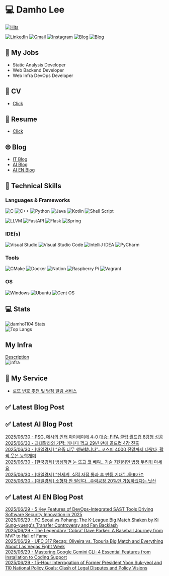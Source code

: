 
# 💻 Damho Lee

[![Hits](https://hits.seeyoufarm.com/api/count/incr/badge.svg?url=https%3A%2F%2Fgithub.com%2Fdamho1104&count_bg=%233D9CC8&title_bg=%23555555&icon=&icon_color=%23E7E7E7&title=hits&edge_flat=false)](https://hits.seeyoufarm.com)  

[![LinkedIn](https://img.shields.io/badge/Linkedin-%230077B5.svg?style=flat&logo=linkedin&logoColor=white)](https://www.linkedin.com/in/damho1104/)
[![Gmail](https://img.shields.io/badge/Gmail-D14836?style=flat&logo=gmail&logoColor=white)](mailto:damho1104@gmail.com)
[![Instagram](https://img.shields.io/badge/Instargram-%23E4405F.svg?style=flat&logo=Instagram&logoColor=white)](https://www.instagram.com/damho1104/)
[![Blog](https://img.shields.io/badge/Blog-%23000000.svg?style=flat&logo=Tistory&logoColor=white)](https://dmomo.co.kr/)
[![Blog](https://img.shields.io/badge/Blog-%23000000.svg?style=flat&logo=WordPress&logoColor=white)](https://blog.ai.dmomo.co.kr/)

## 📃 My Jobs
- Static Analysis Developer
- Web Backend Developer
- Web Infra DevOps Developer

## 📰 CV
- [Click](https://resume.dmomo.net/damho.lee/resume)  

## 📘 Resume
- [Click](https://damho1104.notion.site/8af3191b9815406d95708d9a0cea5a9e)  

## 🌐 Blog
- [IT Blog](https://dmomo.co.kr/)
- [AI Blog](https://blog.ai.dmomo.co.kr/)
- [AI EN Blog](https://ai.trend.dmomo.co.kr/)

## 💪 Technical Skills
### Languages & Frameworks
![C](https://img.shields.io/badge/c-%2300599C.svg?style=flat&logo=c&logoColor=white)
![C++](https://img.shields.io/badge/c++-%2300599C.svg?style=flat&logo=c%2B%2B&logoColor=white)
![Python](https://img.shields.io/badge/Python-3776AB.svg?&style=flat&logo=Python&logoColor=white)
![Java](https://img.shields.io/badge/java-%23ED8B00.svg?style=flat&logo=openjdk&logoColor=white)
![Kotlin](https://img.shields.io/badge/Kotlin-%237F52FF.svg?style=flat&logo=Kotlin&logoColor=white)
![Shell Script](https://img.shields.io/badge/Shell_script-%23121011.svg?style=flat&logo=gnu-bash&logoColor=white)  
  
![LLVM](https://img.shields.io/badge/LLVM/Clang-000B1D.svg?&style=flat&logo=LLVM&logoColor=white)
![FastAPI](https://img.shields.io/badge/FastAPI-005571?style=flat&logo=fastapi)
![Flask](https://img.shields.io/badge/Flask-%23000.svg?style=flat&logo=flask&logoColor=white)
![Spring](https://img.shields.io/badge/Springboot-%236DB33F.svg?style=flat&logo=spring&logoColor=white)
  
  
### IDE(s)
![Visual Studio](https://img.shields.io/badge/Visual%20Studio-5C2D91.svg?style=flat&logo=visual-studio&logoColor=white) 
![Visual Studio Code](https://img.shields.io/badge/Visual%20Studio%20Code-0078d7.svg?style=flat&logo=visual-studio-code&logoColor=white)
![IntelliJ IDEA](https://img.shields.io/badge/IntelliJIDEA-000000.svg?style=flat&logo=intellij-idea&logoColor=white) 
![PyCharm](https://img.shields.io/badge/PyCharm-143?style=flat&logo=pycharm&logoColor=black&color=black&labelColor=green) 


### Tools
![CMake](https://img.shields.io/badge/CMake-%23008FBA.svg?style=flat&logo=cmake&logoColor=white)
![Docker](https://img.shields.io/badge/docker-%230db7ed.svg?style=flat&logo=docker&logoColor=white)
![Notion](https://img.shields.io/badge/Notion-%23000000.svg?style=flat&logo=notion&logoColor=white)
![Raspberry Pi](https://img.shields.io/badge/-RaspberryPi-C51A4A?style=flat&logo=Raspberry-Pi)
![Vagrant](https://img.shields.io/badge/Vagrant-%231563FF.svg?style=flat&logo=vagrant&logoColor=white)


### OS
![Windows](https://img.shields.io/badge/Windows-0078D6?style=flat&logo=windows&logoColor=white)
![Ubuntu](https://img.shields.io/badge/Ubuntu-E95420?style=flat&logo=ubuntu&logoColor=white)
![Cent OS](https://img.shields.io/badge/Cent%20OS-002260?style=flat&logo=centos&logoColor=F0F0F0)


## :computer: Stats
![damho1104 Stats](https://github-readme-stats.vercel.app/api?username=damho1104&hide=issues&show_icons=true&show=prs_merged,prs_merged_percentage&theme=chartreuse-dark)  
![Top Langs](https://github-readme-stats.vercel.app/api/top-langs/?username=damho1104&layout=compact&theme=chartreuse-dark)


## My Infra
[Description](https://dmomo.co.kr/444)  
![infra](https://nextcloud.dmomo.net/apps/files_sharing/publicpreview/EtWDB9RaEXyf4FT?file=/&fileId=142416&x=6016&y=3384&a=true&etag=eee0bc0c4308201c786211582fdbc678)  





## 📣 My Service
- [로또 번호 추천 및 당첨 알림 서비스](https://lotto.dmomo.co.kr/)  


## ✅ Latest Blog Post


## ✅ Latest AI Blog Post
[2025/06/30 - PSG, 메시의 인터 마이애미에 4-0 대승: FIFA 클럽 월드컵 8강행 성공](https://blog.ai.dmomo.co.kr/trend/4663) <br/>
[2025/06/30 - 과테말라의 기적: 캐나다 꺾고 29년 만에 골드컵 4강 진출](https://blog.ai.dmomo.co.kr/trend/4662) <br/>
[2025/06/30 - [매일경제] “요즘 너무 행복합니다”…코스피 4000 전망까지 나왔다, 활짝 웃은 동학개미](https://blog.ai.dmomo.co.kr/news/4656) <br/>
[2025/06/30 - [한국경제] 방심하면 눈 뜨고 코 베여…기술 지키려면 법정 두려워 마세요](https://blog.ai.dmomo.co.kr/news/4652) <br/>
[2025/06/30 - [매일경제] “신세계, 실적 저점 통과 후 반등 기대”…목표가↑](https://blog.ai.dmomo.co.kr/news/4644) <br/>
[2025/06/30 - [매일경제] 소형차 안 팔린다…주력공장 20%만 가동하겠다는 닛산](https://blog.ai.dmomo.co.kr/news/4642) <br/>

## ✅ Latest AI EN Blog Post
[2025/06/29 - 5 Key Features of DevOps-Integrated SAST Tools Driving Software Security Innovation in 2025](https://ai.trend.dmomo.co.kr/2025/06/5-key-features-of-devops-integrated.html) <br/>
[2025/06/29 - FC Seoul vs Pohang: The K-League Big Match Shaken by Ki Sung-yueng's Transfer Controversy and Fan Backlash](https://ai.trend.dmomo.co.kr/2025/06/fc-seoul-vs-pohang-k-league-big-match.html) <br/>
[2025/06/29 - The Legendary 'Cobra' Dave Parker: A Baseball Journey from MVP to Hall of Fame](https://ai.trend.dmomo.co.kr/2025/06/the-legendary-cobra-dave-parker.html) <br/>
[2025/06/29 - UFC 317 Recap: Oliveira vs. Topuria Big Match and Everything About Las Vegas Fight Week](https://ai.trend.dmomo.co.kr/2025/06/ufc-317-recap-oliveira-vs-topuria-big.html) <br/>
[2025/06/29 - Mastering Google Gemini CLI: 4 Essential Features from Installation to Coding Support](https://ai.trend.dmomo.co.kr/2025/06/mastering-google-gemini-cli-4-essential.html) <br/>
[2025/06/29 - 15-Hour Interrogation of Former President Yoon Suk-yeol and 110 National Policy Goals: Clash of Legal Disputes and Policy Visions](https://ai.trend.dmomo.co.kr/2025/06/15-hour-interrogation-of-former.html) <br/>
